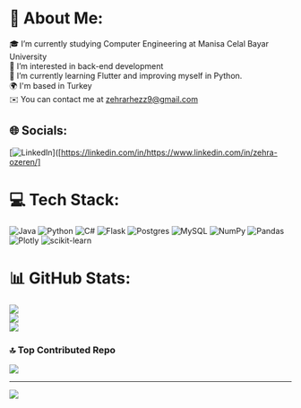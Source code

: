 # 💫 About Me:
🎓 I’m currently studying Computer Engineering at Manisa Celal Bayar University<br>🔭 I’m interested in back-end development<br>🌱 I’m currently learning Flutter and improving myself in Python.<br>🌍 I'm based in Turkey<br>✉️ You can contact me at zehrarhezz9@gmail.com


## 🌐 Socials:
[![LinkedIn](https://img.shields.io/badge/LinkedIn-%230077B5.svg?logo=linkedin&logoColor=white)]([https://linkedin.com/in/https://www.linkedin.com/in/zehra-ozeren/]

# 💻 Tech Stack:
![Java](https://img.shields.io/badge/java-%23ED8B00.svg?style=for-the-badge&logo=java&logoColor=white) ![Python](https://img.shields.io/badge/python-3670A0?style=for-the-badge&logo=python&logoColor=ffdd54) ![C#](https://img.shields.io/badge/c%23-%23239120.svg?style=for-the-badge&logo=c-sharp&logoColor=white) ![Flask](https://img.shields.io/badge/flask-%23000.svg?style=for-the-badge&logo=flask&logoColor=white) ![Postgres](https://img.shields.io/badge/postgres-%23316192.svg?style=for-the-badge&logo=postgresql&logoColor=white) ![MySQL](https://img.shields.io/badge/mysql-%2300f.svg?style=for-the-badge&logo=mysql&logoColor=white) ![NumPy](https://img.shields.io/badge/numpy-%23013243.svg?style=for-the-badge&logo=numpy&logoColor=white) ![Pandas](https://img.shields.io/badge/pandas-%23150458.svg?style=for-the-badge&logo=pandas&logoColor=white) ![Plotly](https://img.shields.io/badge/Plotly-%233F4F75.svg?style=for-the-badge&logo=plotly&logoColor=white) ![scikit-learn](https://img.shields.io/badge/scikit--learn-%23F7931E.svg?style=for-the-badge&logo=scikit-learn&logoColor=white)
# 📊 GitHub Stats:
![](https://github-readme-stats.vercel.app/api?username=zehrarhez&theme=dark&hide_border=false&include_all_commits=false&count_private=false)<br/>
![](https://github-readme-streak-stats.herokuapp.com/?user=zehrarhez&theme=dark&hide_border=false)<br/>
![](https://github-readme-stats.vercel.app/api/top-langs/?username=zehrarhez&theme=dark&hide_border=false&include_all_commits=false&count_private=false&layout=compact)

### 🔝 Top Contributed Repo
![](https://github-contributor-stats.vercel.app/api?username=zehrarhez&limit=5&theme=dark&combine_all_yearly_contributions=true)

---
[![](https://visitcount.itsvg.in/api?id=zehrarhez&icon=0&color=0)](https://visitcount.itsvg.in)

<!-- Proudly created with GPRM ( https://gprm.itsvg.in ) -->

